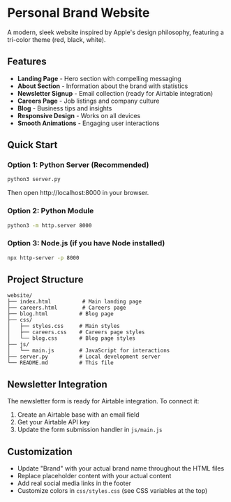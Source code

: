 # Personal Brand Website

A modern, sleek website inspired by Apple's design philosophy, featuring a tri-color theme (red, black, white).

## Features

- **Landing Page** - Hero section with compelling messaging
- **About Section** - Information about the brand with statistics
- **Newsletter Signup** - Email collection (ready for Airtable integration)
- **Careers Page** - Job listings and company culture
- **Blog** - Business tips and insights
- **Responsive Design** - Works on all devices
- **Smooth Animations** - Engaging user interactions

## Quick Start

### Option 1: Python Server (Recommended)
```bash
python3 server.py
```
Then open http://localhost:8000 in your browser.

### Option 2: Python Module
```bash
python3 -m http.server 8000
```

### Option 3: Node.js (if you have Node installed)
```bash
npx http-server -p 8000
```

## Project Structure

```
website/
├── index.html          # Main landing page
├── careers.html        # Careers page
├── blog.html          # Blog page
├── css/
│   ├── styles.css     # Main styles
│   ├── careers.css    # Careers page styles
│   └── blog.css       # Blog page styles
├── js/
│   └── main.js        # JavaScript for interactions
├── server.py          # Local development server
└── README.md          # This file
```

## Newsletter Integration

The newsletter form is ready for Airtable integration. To connect it:
1. Create an Airtable base with an email field
2. Get your Airtable API key
3. Update the form submission handler in `js/main.js`

## Customization

- Update "Brand" with your actual brand name throughout the HTML files
- Replace placeholder content with your actual content
- Add real social media links in the footer
- Customize colors in `css/styles.css` (see CSS variables at the top)